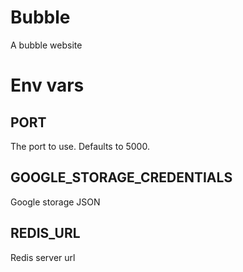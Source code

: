 # Bubble

A bubble website

# Env vars

## PORT

The port to use. Defaults to 5000.

## GOOGLE_STORAGE_CREDENTIALS

Google storage JSON

## REDIS_URL

Redis server url